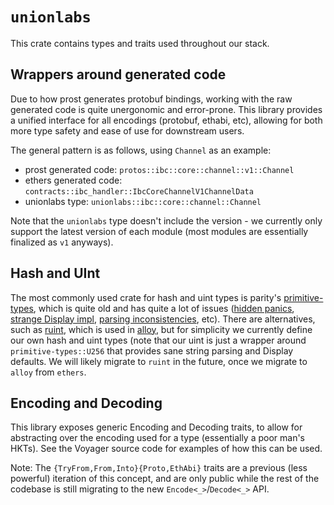 # `unionlabs`

This crate contains types and traits used throughout our stack.

## Wrappers around generated code

Due to how prost generates protobuf bindings, working with the raw generated code is quite unergonomic and error-prone. This library provides a unified interface for all encodings (protobuf, ethabi, etc), allowing for both more type safety and ease of use for downstream users.

The general pattern is as follows, using `Channel` as an example:

- prost generated code: `protos::ibc::core::channel::v1::Channel`
- ethers generated code: `contracts::ibc_handler::IbcCoreChannelV1ChannelData`
- unionlabs type: `unionlabs::ibc::core::channel::Channel`

Note that the `unionlabs` type doesn't include the version - we currently only support the latest version of each module (most modules are essentially finalized as `v1` anyways).

## Hash and UInt

The most commonly used crate for hash and uint types is parity's [primitive-types](https://docs.rs/primitive-types/latest/primitive_types/), which is quite old and has quite a lot of issues ([hidden panics](https://github.com/paritytech/parity-common/issues/764), [strange Display impl](https://github.com/paritytech/parity-common/issues/656), [parsing inconsistencies](https://github.com/paritytech/parity-common/issues/643), etc). There are alternatives, such as [ruint](https://github.com/recmo/uint), which is used in [alloy](https://github.com/alloy-rs/core), but for simplicity we currently define our own hash and uint types (note that our uint is just a wrapper around `primitive-types::U256` that provides sane string parsing and Display defaults. We will likely migrate to `ruint` in the future, once we migrate to `alloy` from `ethers`.

## Encoding and Decoding

This library exposes generic Encoding and Decoding traits, to allow for abstracting over the encoding used for a type (essentially a poor man's HKTs). See the Voyager source code for examples of how this can be used.

Note: The `{TryFrom,From,Into}{Proto,EthAbi}` traits are a previous (less powerful) iteration of this concept, and are only public while the rest of the codebase is still migrating to the new `Encode<_>`/`Decode<_>` API.
